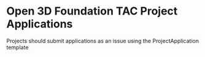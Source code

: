 # Open 3D Foundation TAC Project Applications

Projects should submit applications as an issue using the ProjectApplication template
